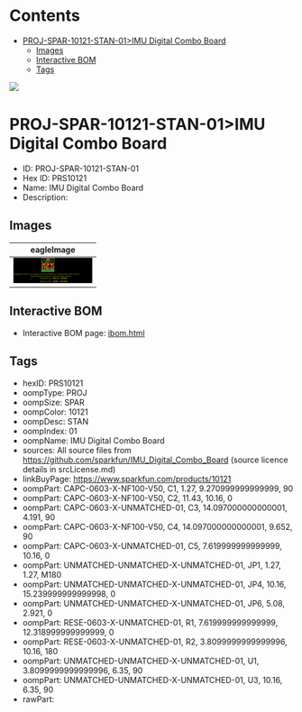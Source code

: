 



Contents
========

* [PROJ-SPAR-10121-STAN-01>IMU Digital Combo Board](#proj-spar-10121-stan-01imu-digital-combo-board)
	* [Images](#images)
	* [Interactive BOM](#interactive-bom)
	* [Tags](#tags)
  
![][im]
# PROJ-SPAR-10121-STAN-01>IMU Digital Combo Board

- ID: PROJ-SPAR-10121-STAN-01
- Hex ID: PRS10121
- Name: IMU Digital Combo Board
- Description: 

## Images
  
  

|eagleImage|
| :---: |
|[![eagleImage](eagleImage_140.png)](eagleImage_600.png)|

## Interactive BOM

- Interactive BOM page: [ibom.html](kicad/bom/ibom.html)

## Tags

- hexID: PRS10121
- oompType: PROJ
- oompSize: SPAR
- oompColor: 10121
- oompDesc: STAN
- oompIndex: 01
- oompName: IMU Digital Combo Board
- sources: All source files from https://github.com/sparkfun/IMU_Digital_Combo_Board (source licence details in srcLicense.md)
- linkBuyPage: https://www.sparkfun.com/products/10121
- oompPart: CAPC-0603-X-NF100-V50, C1, 1.27, 9.270999999999999, 90
- oompPart: CAPC-0603-X-NF100-V50, C2, 11.43, 10.16, 0
- oompPart: CAPC-0603-X-UNMATCHED-01, C3, 14.097000000000001, 4.191, 90
- oompPart: CAPC-0603-X-NF100-V50, C4, 14.097000000000001, 9.652, 90
- oompPart: CAPC-0603-X-UNMATCHED-01, C5, 7.619999999999999, 10.16, 0
- oompPart: UNMATCHED-UNMATCHED-X-UNMATCHED-01, JP1, 1.27, 1.27, M180
- oompPart: UNMATCHED-UNMATCHED-X-UNMATCHED-01, JP4, 10.16, 15.239999999999998, 0
- oompPart: UNMATCHED-UNMATCHED-X-UNMATCHED-01, JP6, 5.08, 2.921, 0
- oompPart: RESE-0603-X-UNMATCHED-01, R1, 7.619999999999999, 12.318999999999999, 0
- oompPart: RESE-0603-X-UNMATCHED-01, R2, 3.8099999999999996, 10.16, 180
- oompPart: UNMATCHED-UNMATCHED-X-UNMATCHED-01, U1, 3.8099999999999996, 6.35, 90
- oompPart: UNMATCHED-UNMATCHED-X-UNMATCHED-01, U3, 10.16, 6.35, 90
- rawPart: 



[im]: eagleImage_450.png

